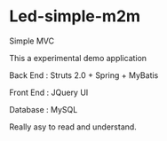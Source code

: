 Led-simple-m2m
==============

Simple MVC

This a experimental demo application  

Back End : Struts 2.0 + Spring + MyBatis 


Front End : JQuery UI


Database : MySQL



Really asy to read and understand.

